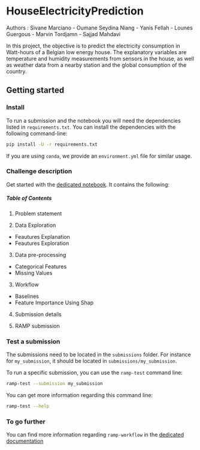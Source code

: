 # HouseElectricityPrediction

Authors : Sivane Marciano - Oumane Seydina Niang - Yanis Fellah - Lounes Guergous - Marvin Tordjamn - Sajjad Mahdavi

In this project, the objective is to predict the electricity consumption in Watt-hours of a Belgian low energy house. The explanatory variables are temperature and humidity measurements from sensors in the house, as well as weather data from a nearby station and the global consumption of the country.


## Getting started

### Install

To run a submission and the notebook you will need the dependencies listed
in `requirements.txt`. You can install the dependencies with the
following command-line:

```bash
pip install -U -r requirements.txt
```

If you are using `conda`, we provide an `environment.yml` file for similar
usage.

### Challenge description

Get started with the [dedicated notebook](Starting_kit.ipynb). It contains the following:

##### Table of Contents

1. Problem statement
   

2. Data Exploration
  - Feautures Explanation 
  - Feautures Exploration

3. Data pre-processing
  - Categorical Features
  - Missing Values
    
3. Workflow
  - Baselines 
  - Feature Importance Using Shap

4. Submission details

5. RAMP submission



### Test a submission

The submissions need to be located in the `submissions` folder. For instance
for `my_submission`, it should be located in `submissions/my_submission`.

To run a specific submission, you can use the `ramp-test` command line:

```bash
ramp-test --submission my_submission
```

You can get more information regarding this command line:

```bash
ramp-test --help
```

### To go further

You can find more information regarding `ramp-workflow` in the
[dedicated documentation](https://paris-saclay-cds.github.io/ramp-docs/ramp-workflow/stable/using_kits.html)



